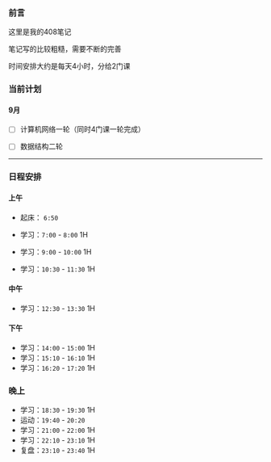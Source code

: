 ### 前言

这里是我的408笔记

笔记写的比较粗糙，需要不断的完善

时间安排大约是每天4小时，分给2门课



### 当前计划

#### 9月

- [ ] 计算机网络一轮（同时4门课一轮完成）
- [ ] 数据结构二轮



<hr>



### 日程安排

#### 上午

- 起床： `6:50`

- 学习：`7:00` - `8:00`	1H

- 学习：`9:00` - `10:00`	1H

- 学习：`10:30` - `11:30`	1H

#### 中午

- 学习：`12:30` - `13:30`	1H

#### 下午

- 学习：`14:00` - `15:00`	1H
- 学习：`15:10` - `16:10`	1H
- 学习：`16:20` - `17:20`	1H

### 晚上

- 学习：`18:30` - `19:30`	1H
- 运动：`19:40` - `20:20`
- 学习：`21:00` - `22:00`	1H
- 学习：`22:10` - `23:10`	1H
- 复盘：`23:10` - `23:40`	1H